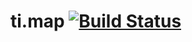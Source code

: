 ti.map [![Build Status](https://travis-ci.org/appcelerator-modules/ti.map.svg)](https://travis-ci.org/appcelerator-modules/ti.map)
======
